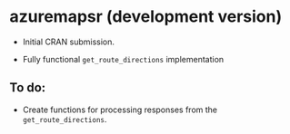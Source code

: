 # azuremapsr (development version)

* Initial CRAN submission.

* Fully functional `get_route_directions` implementation


## To do:

- Create functions for processing responses from the `get_route_directions`.
